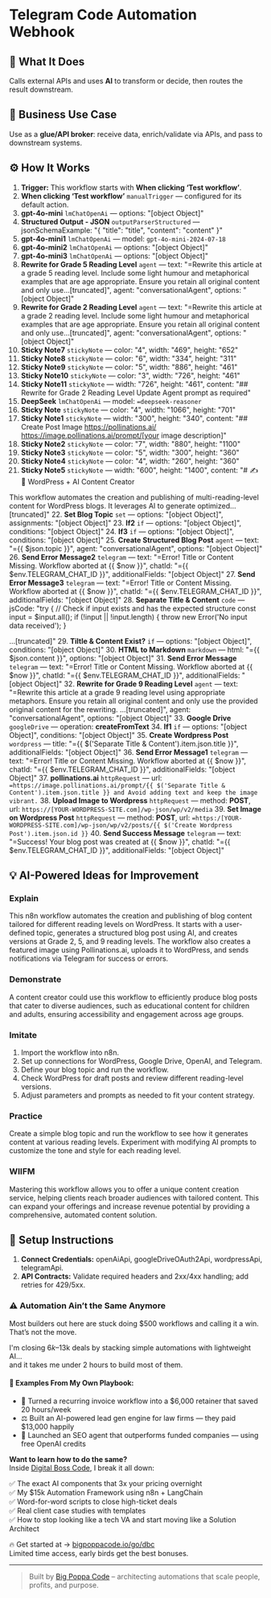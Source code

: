 # Telegram Code Automation Webhook
## 🚀 What It Does
Calls external APIs and uses **AI** to transform or decide, then routes the result downstream.

## 💼 Business Use Case
Use as a **glue/API broker**: receive data, enrich/validate via APIs, and pass to downstream systems.

## ⚙️ How It Works
1. **Trigger:** This workflow starts with **When clicking ‘Test workflow’**.
2. **When clicking ‘Test workflow’** `manualTrigger` — configured for its default action.
3. **gpt-4o-mini** `lmChatOpenAi` — options: "[object Object]"
4. **Structured Output - JSON** `outputParserStructured` — jsonSchemaExample: "{
    "title": "title",
    "content": "content"
}"
5. **gpt-4o-mini1** `lmChatOpenAi` — model: `gpt-4o-mini-2024-07-18`
6. **gpt-4o-mini2** `lmChatOpenAi` — options: "[object Object]"
7. **gpt-4o-mini3** `lmChatOpenAi` — options: "[object Object]"
8. **Rewrite for Grade 5 Reading Level** `agent` — text: "=Rewrite this article at a grade 5 reading level. Include some light humour and metaphorical examples that are age appropriate.  Ensure you retain all original content and only use…[truncated]", agent: "conversationalAgent", options: "[object Object]"
9. **Rewrite for Grade 2 Reading Level** `agent` — text: "=Rewrite this article at a grade 2 reading level. Include some light humour and metaphorical examples that are age appropriate.  Ensure you retain all original content and only use…[truncated]", agent: "conversationalAgent", options: "[object Object]"
10. **Sticky Note7** `stickyNote` — color: "4", width: "469", height: "652"
11. **Sticky Note8** `stickyNote` — color: "6", width: "334", height: "311"
12. **Sticky Note9** `stickyNote` — color: "5", width: "886", height: "461"
13. **Sticky Note10** `stickyNote` — color: "3", width: "726", height: "461"
14. **Sticky Note11** `stickyNote` — width: "726", height: "461", content: "## Rewrite for Grade 2 Reading Level 
Update Agent prompt as required"
15. **DeepSeek** `lmChatOpenAi` — model: `=deepseek-reasoner`
16. **Sticky Note** `stickyNote` — color: "4", width: "1066", height: "701"
17. **Sticky Note1** `stickyNote` — width: "300", height: "340", content: "## Create Post Image
https://pollinations.ai/
https://image.pollinations.ai/prompt/[your image description]"
18. **Sticky Note2** `stickyNote` — color: "7", width: "880", height: "1100"
19. **Sticky Note3** `stickyNote` — color: "5", width: "300", height: "360"
20. **Sticky Note4** `stickyNote` — color: "4", width: "260", height: "360"
21. **Sticky Note5** `stickyNote` — width: "600", height: "1400", content: "# ✍️🌄 WordPress + AI Content Creator

This workflow automates the creation and publishing of multi-reading-level content for WordPress blogs. It leverages AI to generate optimized…[truncated]"
22. **Set Blog Topic** `set` — options: "[object Object]", assignments: "[object Object]"
23. **If2** `if` — options: "[object Object]", conditions: "[object Object]"
24. **If3** `if` — options: "[object Object]", conditions: "[object Object]"
25. **Create Structured Blog Post** `agent` — text: "={{ $json.topic }}", agent: "conversationalAgent", options: "[object Object]"
26. **Send Error Message2** `telegram` — text: "=Error!  Title or Content Missing.  Workflow aborted at {{ $now }}", chatId: "={{ $env.TELEGRAM_CHAT_ID }}", additionalFields: "[object Object]"
27. **Send Error Message3** `telegram` — text: "=Error!  Title or Content Missing.  Workflow aborted at {{ $now }}", chatId: "={{ $env.TELEGRAM_CHAT_ID }}", additionalFields: "[object Object]"
28. **Separate Title & Content** `code` — jsCode: "try {
  // Check if input exists and has the expected structure
  const input = $input.all();
  if (!input || !input.length) {
    throw new Error('No input data received');
  }

 …[truncated]"
29. **Tiltle & Content Exist?** `if` — options: "[object Object]", conditions: "[object Object]"
30. **HTML to Markdown** `markdown` — html: "={{ $json.content }}", options: "[object Object]"
31. **Send Error Message** `telegram` — text: "=Error!  Title or Content Missing.  Workflow aborted at {{ $now }}", chatId: "={{ $env.TELEGRAM_CHAT_ID }}", additionalFields: "[object Object]"
32. **Rewrite for Grade 9 Reading Level** `agent` — text: "=Rewrite this article at a grade 9 reading level using appropriate metaphors.  Ensure you retain all original content and only use the provided original content for the rewriting. …[truncated]", agent: "conversationalAgent", options: "[object Object]"
33. **Google Drive** `googleDrive` — operation: **createFromText**
34. **If1** `if` — options: "[object Object]", conditions: "[object Object]"
35. **Create Wordpress Post** `wordpress` — title: "={{ $('Separate Title & Content').item.json.title }}", additionalFields: "[object Object]"
36. **Send Error Message1** `telegram` — text: "=Error!  Title or Content Missing.  Workflow aborted at {{ $now }}", chatId: "={{ $env.TELEGRAM_CHAT_ID }}", additionalFields: "[object Object]"
37. **pollinations.ai** `httpRequest` — url: `=https://image.pollinations.ai/prompt/{{ $('Separate Title & Content').item.json.title }} and Avoid adding text and keep the image vibrant.`
38. **Upload Image to Wordpress** `httpRequest` — method: **POST**, url: `https://[YOUR-WORDPRESS-SITE.com]/wp-json/wp/v2/media`
39. **Set Image on Wordpress Post** `httpRequest` — method: **POST**, url: `=https:/[YOUR-WORDPRESS-SITE.com]/wp-json/wp/v2/posts/{{ $('Create Wordpress Post').item.json.id }}`
40. **Send Success Message** `telegram` — text: "=Success! Your blog post was created at {{ $now }}", chatId: "={{ $env.TELEGRAM_CHAT_ID }}", additionalFields: "[object Object]"

## 💡 AI-Powered Ideas for Improvement
### Explain
This n8n workflow automates the creation and publishing of blog content tailored for different reading levels on WordPress. It starts with a user-defined topic, generates a structured blog post using AI, and creates versions at Grade 2, 5, and 9 reading levels. The workflow also creates a featured image using Pollinations.ai, uploads it to WordPress, and sends notifications via Telegram for success or errors.

### Demonstrate
A content creator could use this workflow to efficiently produce blog posts that cater to diverse audiences, such as educational content for children and adults, ensuring accessibility and engagement across age groups.

### Imitate
1. Import the workflow into n8n.
2. Set up connections for WordPress, Google Drive, OpenAI, and Telegram.
3. Define your blog topic and run the workflow.
4. Check WordPress for draft posts and review different reading-level versions.
5. Adjust parameters and prompts as needed to fit your content strategy.

### Practice
Create a simple blog topic and run the workflow to see how it generates content at various reading levels. Experiment with modifying AI prompts to customize the tone and style for each reading level.

### WIIFM
Mastering this workflow allows you to offer a unique content creation service, helping clients reach broader audiences with tailored content. This can expand your offerings and increase revenue potential by providing a comprehensive, automated content solution.

## 🔧 Setup Instructions
1. **Connect Credentials:** openAiApi, googleDriveOAuth2Api, wordpressApi, telegramApi.
2. **API Contracts:** Validate required headers and 2xx/4xx handling; add retries for 429/5xx.

### ⚠️ Automation Ain’t the Same Anymore

Most builders out here are stuck doing $500 workflows and calling it a win.  
That’s not the move.  

I'm closing $6k–$13k deals by stacking simple automations with lightweight AI...  
and it takes me under 2 hours to build most of them.

#### 🧠 Examples From My Own Playbook:
- 🔁 Turned a recurring invoice workflow into a $6,000 retainer that saved 20 hours/week  
- ⚖️ Built an AI-powered lead gen engine for law firms — they paid $13,000 happily  
- 🚀 Launched an SEO agent that outperforms funded companies — using free OpenAI credits  

**Want to learn how to do the same?**  
Inside [Digital Boss Code](https://bigpoppacode.io/go/dbc), I break it all down:

✅ The exact AI components that 3x your pricing overnight  
✅ My $15k Automation Framework using n8n + LangChain  
✅ Word-for-word scripts to close high-ticket deals  
✅ Real client case studies with templates  
✅ How to stop looking like a tech VA and start moving like a Solution Architect  

🔥 Get started at → [bigpoppacode.io/go/dbc](https://bigpoppacode.io/go/dbc)  
Limited time access, early birds get the best bonuses.

---
> Built by [Big Poppa Code](https://bigpoppacode.io) – architecting automations that scale people, profits, and purpose.

